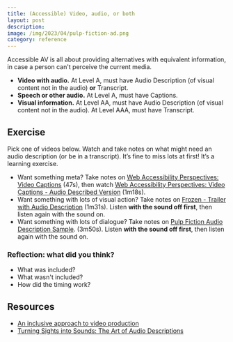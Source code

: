 ```yaml
---
title: (Accessible) Video, audio, or both
layout: post
description: 
image: /img/2023/04/pulp-fiction-ad.png
category: reference
---
```


Accessible AV is all about providing alternatives with equivalent information, in case a person can't perceive the current media.

- **Video with audio.** At Level A, must have Audio Description (of visual content not in the audio) **or** Transcript.
- **Speech or other audio.** At Level A, must have Captions.
- **Visual information.** At Level AA, must have Audio Description (of visual content not in the audio). At Level AAA, must have Transcript.

## Exercise

Pick one of videos below. Watch and take notes on what might need an audio description (or be in a transcript). It’s fine to miss lots at first! It’s a learning exercise.

- Want something meta? Take notes on [Web Accessibility Perspectives: Video Captions](https://www.youtube.com/watch?v=iWO5N3n1DXU) (47s), then watch [Web Accessibility Perspectives: Video Captions - Audio Described Version](https://www.youtube.com/watch?v=4qIordU8vT8) (1m18s).
- Want something with lots of visual action? Take notes on [Frozen - Trailer with Audio Description](https://www.youtube.com/watch?v=O7j4_aP8dWA) (1m31s). Listen **with the sound off first**, then listen again with the sound on.
- Want something with lots of dialogue? Take notes on [Pulp Fiction Audio Description Sample](https://vimeo.com/319349157). (3m50s). Listen **with the sound off first**, then listen again with the sound on.

### Reflection: what did you think?  

- What was included?
- What wasn't included?
- How did the timing work?

## Resources

- [An inclusive approach to video production](https://tetralogical.com/blog/2021/06/23/an-inclusive-approach-to-video-production/)
- [Turning Sights into Sounds: The Art of Audio Descriptions](https://equalentry.com/turning-sights-into-sounds-the-art-of-audio-descriptions/?mc_cid=1d632da704&mc_eid=179a9180c6)